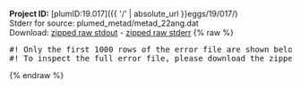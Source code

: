 **Project ID:** [plumID:19.017]({{ '/' | absolute_url }}eggs/19/017/)  
Stderr for source:  plumed_metad/metad_22ang.dat   
Download: [zipped raw stdout](metad_22ang.dat.plumed.stdout.txt.zip) - [zipped raw stderr](metad_22ang.dat.plumed.stderr.txt.zip) 
{% raw %}
<pre>
#! Only the first 1000 rows of the error file are shown below
#! To inspect the full error file, please download the zipped raw stderr file above
</pre>
{% endraw %}
